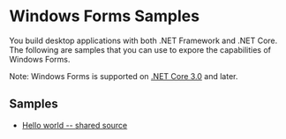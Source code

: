 # Windows Forms Samples

You build desktop applications with both .NET Framework and .NET Core. The following are samples that you can use to expore the capabilities of Windows Forms.

Note: Windows Forms is supported on [.NET Core 3.0](https://github.com/dotnet/core-sdk#installers-and-binaries) and later.

## Samples

* [Hello world -- shared source](helloworld-sharedsource)